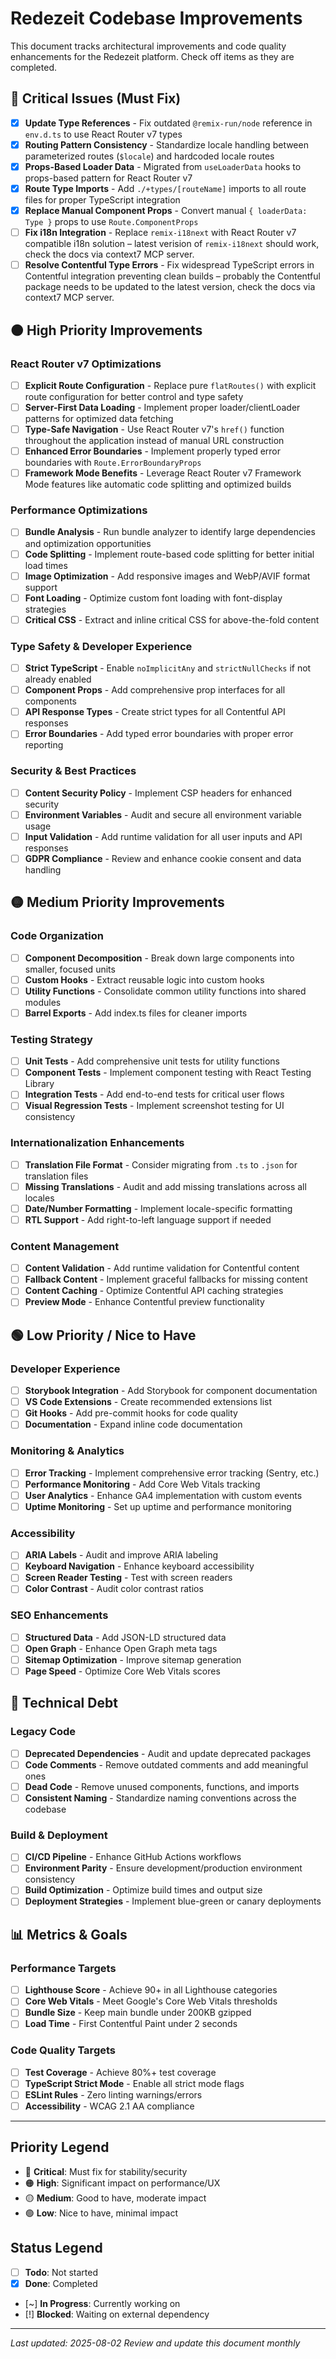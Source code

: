 # Redezeit Codebase Improvements

This document tracks architectural improvements and code quality enhancements for the Redezeit platform. Check off items as they are completed.

## 🔴 Critical Issues (Must Fix)

- [x] **Update Type References** - Fix outdated `@remix-run/node` reference in `env.d.ts` to use React Router v7 types
- [x] **Routing Pattern Consistency** - Standardize locale handling between parameterized routes (`$locale`) and hardcoded locale routes
- [x] **Props-Based Loader Data** - Migrated from `useLoaderData` hooks to props-based pattern for React Router v7
- [x] **Route Type Imports** - Add `./+types/[routeName]` imports to all route files for proper TypeScript integration
- [x] **Replace Manual Component Props** - Convert manual `{ loaderData: Type }` props to use `Route.ComponentProps`
- [ ] **Fix i18n Integration** - Replace `remix-i18next` with React Router v7 compatible i18n solution – latest verision of `remix-i18next` should work, check the docs via context7 MCP server.
- [ ] **Resolve Contentful Type Errors** - Fix widespread TypeScript errors in Contentful integration preventing clean builds – probably the Contentful package needs to be updated to the latest version, check the docs via context7 MCP server.

## 🟠 High Priority Improvements

### React Router v7 Optimizations
- [ ] **Explicit Route Configuration** - Replace pure `flatRoutes()` with explicit route configuration for better control and type safety
- [ ] **Server-First Data Loading** - Implement proper loader/clientLoader patterns for optimized data fetching
- [ ] **Type-Safe Navigation** - Use React Router v7's `href()` function throughout the application instead of manual URL construction
- [ ] **Enhanced Error Boundaries** - Implement properly typed error boundaries with `Route.ErrorBoundaryProps`
- [ ] **Framework Mode Benefits** - Leverage React Router v7 Framework Mode features like automatic code splitting and optimized builds

### Performance Optimizations
- [ ] **Bundle Analysis** - Run bundle analyzer to identify large dependencies and optimization opportunities
- [ ] **Code Splitting** - Implement route-based code splitting for better initial load times
- [ ] **Image Optimization** - Add responsive images and WebP/AVIF format support
- [ ] **Font Loading** - Optimize custom font loading with font-display strategies
- [ ] **Critical CSS** - Extract and inline critical CSS for above-the-fold content

### Type Safety & Developer Experience
- [ ] **Strict TypeScript** - Enable `noImplicitAny` and `strictNullChecks` if not already enabled
- [ ] **Component Props** - Add comprehensive prop interfaces for all components
- [ ] **API Response Types** - Create strict types for all Contentful API responses
- [ ] **Error Boundaries** - Add typed error boundaries with proper error reporting

### Security & Best Practices
- [ ] **Content Security Policy** - Implement CSP headers for enhanced security
- [ ] **Environment Variables** - Audit and secure all environment variable usage
- [ ] **Input Validation** - Add runtime validation for all user inputs and API responses
- [ ] **GDPR Compliance** - Review and enhance cookie consent and data handling

## 🟡 Medium Priority Improvements

### Code Organization
- [ ] **Component Decomposition** - Break down large components into smaller, focused units
- [ ] **Custom Hooks** - Extract reusable logic into custom hooks
- [ ] **Utility Functions** - Consolidate common utility functions into shared modules
- [ ] **Barrel Exports** - Add index.ts files for cleaner imports

### Testing Strategy
- [ ] **Unit Tests** - Add comprehensive unit tests for utility functions
- [ ] **Component Tests** - Implement component testing with React Testing Library
- [ ] **Integration Tests** - Add end-to-end tests for critical user flows
- [ ] **Visual Regression Tests** - Implement screenshot testing for UI consistency

### Internationalization Enhancements
- [ ] **Translation File Format** - Consider migrating from `.ts` to `.json` for translation files
- [ ] **Missing Translations** - Audit and add missing translations across all locales
- [ ] **Date/Number Formatting** - Implement locale-specific formatting
- [ ] **RTL Support** - Add right-to-left language support if needed

### Content Management
- [ ] **Content Validation** - Add runtime validation for Contentful content
- [ ] **Fallback Content** - Implement graceful fallbacks for missing content
- [ ] **Content Caching** - Optimize Contentful API caching strategies
- [ ] **Preview Mode** - Enhance Contentful preview functionality

## 🟢 Low Priority / Nice to Have

### Developer Experience
- [ ] **Storybook Integration** - Add Storybook for component documentation
- [ ] **VS Code Extensions** - Create recommended extensions list
- [ ] **Git Hooks** - Add pre-commit hooks for code quality
- [ ] **Documentation** - Expand inline code documentation

### Monitoring & Analytics
- [ ] **Error Tracking** - Implement comprehensive error tracking (Sentry, etc.)
- [ ] **Performance Monitoring** - Add Core Web Vitals tracking
- [ ] **User Analytics** - Enhance GA4 implementation with custom events
- [ ] **Uptime Monitoring** - Set up uptime and performance monitoring

### Accessibility
- [ ] **ARIA Labels** - Audit and improve ARIA labeling
- [ ] **Keyboard Navigation** - Enhance keyboard accessibility
- [ ] **Screen Reader Testing** - Test with screen readers
- [ ] **Color Contrast** - Audit color contrast ratios

### SEO Enhancements
- [ ] **Structured Data** - Add JSON-LD structured data
- [ ] **Open Graph** - Enhance Open Graph meta tags
- [ ] **Sitemap Optimization** - Improve sitemap generation
- [ ] **Page Speed** - Optimize Core Web Vitals scores

## 🔧 Technical Debt

### Legacy Code
- [ ] **Deprecated Dependencies** - Audit and update deprecated packages
- [ ] **Code Comments** - Remove outdated comments and add meaningful ones
- [ ] **Dead Code** - Remove unused components, functions, and imports
- [ ] **Consistent Naming** - Standardize naming conventions across the codebase

### Build & Deployment
- [ ] **CI/CD Pipeline** - Enhance GitHub Actions workflows
- [ ] **Environment Parity** - Ensure development/production environment consistency
- [ ] **Build Optimization** - Optimize build times and output size
- [ ] **Deployment Strategies** - Implement blue-green or canary deployments

## 📊 Metrics & Goals

### Performance Targets
- [ ] **Lighthouse Score** - Achieve 90+ in all Lighthouse categories
- [ ] **Core Web Vitals** - Meet Google's Core Web Vitals thresholds
- [ ] **Bundle Size** - Keep main bundle under 200KB gzipped
- [ ] **Load Time** - First Contentful Paint under 2 seconds

### Code Quality Targets
- [ ] **Test Coverage** - Achieve 80%+ test coverage
- [ ] **TypeScript Strict Mode** - Enable all strict mode flags
- [ ] **ESLint Rules** - Zero linting warnings/errors
- [ ] **Accessibility** - WCAG 2.1 AA compliance

---

## Priority Legend
- 🔴 **Critical**: Must fix for stability/security
- 🟠 **High**: Significant impact on performance/UX
- 🟡 **Medium**: Good to have, moderate impact
- 🟢 **Low**: Nice to have, minimal impact

## Status Legend
- [ ] **Todo**: Not started
- [x] **Done**: Completed
- [~] **In Progress**: Currently working on
- [!] **Blocked**: Waiting on external dependency

---

*Last updated: 2025-08-02*
*Review and update this document monthly*
